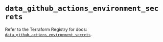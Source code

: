 # `data_github_actions_environment_secrets`

Refer to the Terraform Registry for docs: [`data_github_actions_environment_secrets`](https://registry.terraform.io/providers/integrations/github/6.6.0/docs/data-sources/actions_environment_secrets).
